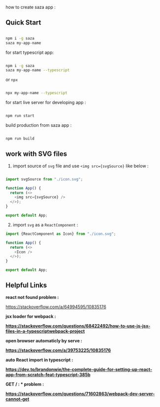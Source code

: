<p>how to create saza app :</p>

## Quick Start
```sh

npm i -g saza
saza my-app-name

```

for start typescript app:

```sh

npm i -g saza
saza my-app-name --typescript 

```

or <code>npx</code>

```sh

npx my-app-name --typescript 

```


for start live server for developing app :
```sh

npm run start

```

build production from saza app :
```sh

npm run build

```

## work with SVG files

1. import source of ```svg``` file and use ```<img src={svgSource}```  like below :

```javascript

import svgSource from "./icon.svg";

function App() {
  return (<>
    <img src={svgSource} />
  </>);
}

export default App;
```

2. import ```svg``` as a ```ReactComponent``` :

```javascript
import {ReactComponent as Icon} from "./icon.svg";

function App() {
  return (<>
    <Icon />
  </>);
}

export default App;
```



## Helpful Links


<b>react not found problem : </b>
<p><a href="https://stackoverflow.com/a/64994595/10835176">https://stackoverflow.com/a/64994595/10835176</a></p>

<b>jsx loader for webpack :<b>
<p><a href="https://stackoverflow.com/questions/68422492/how-to-use-js-jsx-files-in-a-typescriptwebpack-project">https://stackoverflow.com/questions/68422492/how-to-use-js-jsx-files-in-a-typescriptwebpack-project</a></p>


<b>open browser automaticly by serve :<b>
<p><a href="https://stackoverflow.com/a/39753225/10835176">https://stackoverflow.com/a/39753225/10835176</a></p>

<b>auto React import in typescript :</b>
<p><a href="https://dev.to/brandonwie/the-complete-guide-for-setting-up-react-app-from-scratch-feat-typescript-385b">https://dev.to/brandonwie/the-complete-guide-for-setting-up-react-app-from-scratch-feat-typescript-385b</a></p>


<b>GET / : * problem :</b>
<p><a href="https://stackoverflow.com/questions/71602863/webpack-dev-server-cannot-get">https://stackoverflow.com/questions/71602863/webpack-dev-server-cannot-get</a></p>

